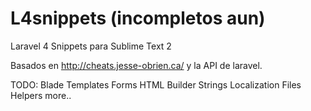 L4snippets (incompletos aun)
==========

Laravel 4 Snippets para Sublime Text 2

Basados en http://cheats.jesse-obrien.ca/ y la API de laravel.

TODO:
Blade Templates
Forms
HTML Builder
Strings
Localization
Files
Helpers
more..